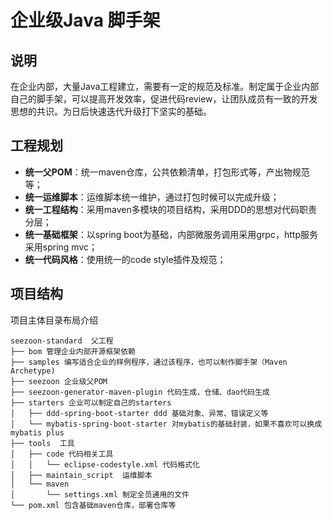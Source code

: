# 企业级Java 脚手架

## 说明

在企业内部，大量Java工程建立，需要有一定的规范及标准。制定属于企业内部自己的脚手架，可以提高开发效率，促进代码review，让团队成员有一致的开发思想的共识。为日后快速迭代升级打下坚实的基础。

## 工程规划

- **统一父POM**：统一maven仓库，公共依赖清单，打包形式等，产出物规范等；
- **统一运维脚本**：运维脚本统一维护，通过打包时候可以完成升级；
- **统一工程结构**：采用maven多模块的项目结构，采用DDD的思想对代码职责分层；
- **统一基础框架**：以spring boot为基础，内部微服务调用采用grpc，http服务采用spring mvc；
- **统一代码风格**：使用统一的code style插件及规范；

## 项目结构

项目主体目录布局介绍

```
seezoon-standard  父工程
├── bom 管理企业内部开源框架依赖
├── samples 编写适合企业的样例程序，通过该程序，也可以制作脚手架（Maven Archetype)
├── seezoon 企业级父POM
├── seezoon-generator-maven-plugin 代码生成，仓储、dao代码生成
├── starters 企业可以制定自己的starters
│   ├── ddd-spring-boot-starter ddd 基础对象、异常、错误定义等
│   └── mybatis-spring-boot-starter 对mybatis的基础封装，如果不喜欢可以换成mybatis plus
├── tools  工具
│   ├── code 代码相关工具  
│   │   └── eclipse-codestyle.xml 代码格式化
│   ├── maintain_script  运维脚本
│   └── maven
│       └── settings.xml 制定全员通用的文件
└── pom.xml 包含基础maven仓库，部署仓库等
```

